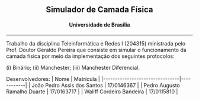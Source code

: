 <h2 align="center">Simulador de Camada Física</h2>
<h4 align="center">Universidade de Brasília</h4>

____
<p>
Trabalho da disciplina Teleinformática e Redes I (204315) ministrada pelo Prof. Doutor Geraldo Pereira que consiste em simular o funcionamento da camada física por meio da implementação dos seguintes protocolos: 

(i) Binário; 
(ii) Manchester; 
(iii) Manchester Diferencial. 
</p>

Desenvolvedores:
| Nome                           | Matrícula  | 
|--------------------------------|------------| 
| João Pedro Assis dos Santos    | 17/0146367 |
| Pedro Augusto Ramalho Duarte   | 17/0163717 | 
| Waliff Cordeiro Bandeira       | 17/0115810 | 